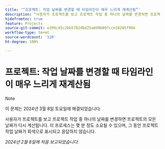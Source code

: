 ```yaml
---
title: '“프로젝트: 작업 날짜를 변경할 때 타임라인이 매우 느리게 재계산됨”'
description: “사용자가 프로젝트를 보고 프로젝트 작업 중 하나의 날짜를 변경하면 프로젝트의 모든 날짜가 다시 계산됩니다. 이 프로세스는 몇 분 정도 소요될 수 있으며, 그 동안 프로젝트 작업 날짜가 회색으로 표시되고 응답하지 않습니다.”
hidefromtoc: true
feature: Projects
source-git-commit: e399c45c2bb5782d8d25add9b097cce18205f994
workflow-type: tm+mt
source-wordcount: '120'
ht-degree: 100%

---
```



# 프로젝트: 작업 날짜를 변경할 때 타임라인이 매우 느리게 재계산됨

>[!NOTE]
>
>이 문제는 2024년 3월 8일 토요일에 해결되었습니다.

사용자가 프로젝트를 보고 프로젝트 작업 중 하나의 날짜를 변경하면 프로젝트의 모든 날짜가 다시 계산됩니다. 이 프로세스는 몇 분 정도 소요될 수 있으며, 그 동안 프로젝트 작업 날짜가 회색으로 표시되고 응답하지 않습니다.

_2024년 2월 8일에 처음 보고되었습니다._

